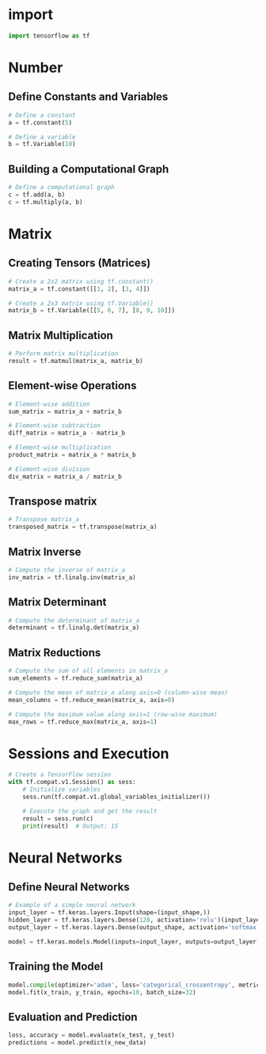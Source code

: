 # import
```python
import tensorflow as tf
```

# Number
## Define Constants and Variables
```python
# Define a constant
a = tf.constant(5)

# Define a variable
b = tf.Variable(10)
```

## Building a Computational Graph
```python
# Define a computational graph
c = tf.add(a, b)
c = tf.multiply(a, b)
```
# Matrix
## Creating Tensors (Matrices)
```python
# Create a 2x2 matrix using tf.constant()
matrix_a = tf.constant([[1, 2], [3, 4]])

# Create a 2x3 matrix using tf.Variable()
matrix_b = tf.Variable([[5, 6, 7], [8, 9, 10]])
```

## Matrix Multiplication
```python 
# Perform matrix multiplication
result = tf.matmul(matrix_a, matrix_b)
```

## Element-wise Operations
```python
# Element-wise addition
sum_matrix = matrix_a + matrix_b

# Element-wise subtraction
diff_matrix = matrix_a - matrix_b

# Element-wise multiplication
product_matrix = matrix_a * matrix_b

# Element-wise division
div_matrix = matrix_a / matrix_b
```

## Transpose matrix
```python 
# Transpose matrix_a
transposed_matrix = tf.transpose(matrix_a)
```

## Matrix Inverse
```python
# Compute the inverse of matrix_a
inv_matrix = tf.linalg.inv(matrix_a)
```

## Matrix Determinant
```python
# Compute the determinant of matrix_a
determinant = tf.linalg.det(matrix_a)
```

## Matrix Reductions
```python
# Compute the sum of all elements in matrix_a
sum_elements = tf.reduce_sum(matrix_a)

# Compute the mean of matrix_a along axis=0 (column-wise mean)
mean_columns = tf.reduce_mean(matrix_a, axis=0)

# Compute the maximum value along axis=1 (row-wise maximum)
max_rows = tf.reduce_max(matrix_a, axis=1)
```


# Sessions and Execution
```python
# Create a TensorFlow session
with tf.compat.v1.Session() as sess:
    # Initialize variables
    sess.run(tf.compat.v1.global_variables_initializer())

    # Execute the graph and get the result
    result = sess.run(c)
    print(result)  # Output: 15
```

#  Neural Networks 
## Define Neural Networks
```python
# Example of a simple neural network
input_layer = tf.keras.layers.Input(shape=(input_shape,))
hidden_layer = tf.keras.layers.Dense(128, activation='relu')(input_layer)
output_layer = tf.keras.layers.Dense(output_shape, activation='softmax')(hidden_layer)

model = tf.keras.models.Model(inputs=input_layer, outputs=output_layer)
```

## Training the Model
```python
model.compile(optimizer='adam', loss='categorical_crossentropy', metrics=['accuracy'])
model.fit(x_train, y_train, epochs=10, batch_size=32)
```

## Evaluation and Prediction
```python
loss, accuracy = model.evaluate(x_test, y_test)
predictions = model.predict(x_new_data)
```

# 